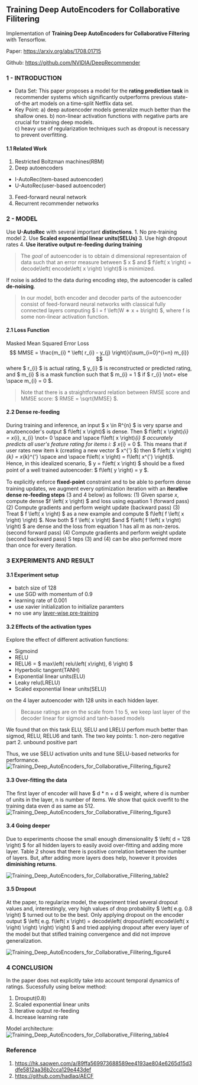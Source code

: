 ## Training Deep AutoEncoders for Collaborative Filitering

Implementation of **Training Deep AutoEncoders for Collaborative Filtering** with Tensorflow.

Paper: https://arxiv.org/abs/1708.01715

Github: https://github.com/NVIDIA/DeepRecommender

### 1 - INTRODUCTION
* Data Set: 
   This paper proposes a model for the **rating prediction task** in recommender systems which significantly outperforms previous state-of-the art models on a time-split Netflix data set.
* Key Point:
   a) deep autoencoder models generalize much better than the shallow ones.
   	b) non-linear activation functions with negative parts are crucial for training deep models.	
   	c) heavy use of regularization techniques such as dropout is necessary to prevent overfitting.

#### 1.1 Related Work
1. Restricted Boltzman machines(RBM) 
2. Deep autoencoders
  * I-AutoRec(item-based autoencoder)
  * U-AutoRec(user-based autoencoder)
3. Feed-forward neural network
4. Recurrent recommender networks

### 2 - MODEL
Use **U-AutoRec** with several important **distinctions**.
	1. No pre-training model
	2. Use **Scaled exponential linear units(SELUs)**
	3. Use high dropout rates
	4. **Use iterative output re-feeding during training**

> The *goal* of autoencoder is to obtain d dimensional representaion of data such that an error measure between $ x $ and $ f\left( x \right) = decode\left( encode\left( x \right) \right)$ is minimized.

If noise is added to the data during encoding step, the autoencoder is called **de-noising**.

> In our model, both encoder and decoder parts of the autoencoder consist of feed-forward neural networks with classical fully connected layers computing $ l = f \left(W ∗ x + b\right) $, where f is some non-linear activation function.

#### 2.1 Loss Function
Masked Mean Squared Error Loss
$$
MMSE = \frac{m_{i} * \left( r_{i} - y_{j} \right)}{\sum_{i=0}^{i=n} m_{i}}
$$
where $ r_{i} $ is actual rating, $ y_{i} $ is reconstructed or predicted rating, and $ m_{i} $ is a mask function such that $ m_{i} = 1 $ if $ r_{i} \not= else  \space m_{i} = 0 $.

> Note that there is a straightforward relation between RMSE score and MMSE score: $ RMSE = \sqrt{MMSE} $.

#### 2.2 Dense re-feeding
During training and inference, an input $ x \in R^{n} $ is very sparse and anutoencoder's output $ f\left( x \right)$ is dense. Then $ f\left( x \right)_{i} = x_{i}, x_{i} \not= 0 \space and \space f\left( x \right)_{i} $ accurately predicts all user's *feature* rating for items i: $ x_{i} = 0 $. This means that if user rates new item k (creating a new vector $ x^{'} $) then $ f\left( x \right)_{k} = x_{k}^{'}  \space and \space f\left( x \right) = f\left( x^{'} \right)$. Hence, in this idealized scenario, $ y = f\left( x \right) $  should be a ﬁxed point of a well trained autoencoder: $ f\left( y \right) = y $.

To explicitly enforce **ﬁxed-point** constraint and to be able to perform dense training updates, we augment every optimization iteration with an **iterative dense re-feeding steps** (3 and 4 below) as follows:
	(1) Given sparse $x$, compute dense $f \left( x \right) $ and loss using equation 1 (forward pass)
	(2) Compute gradients and perform weight update (backward pass)
	(3) Treat $ f \left( x \right)  $ as a new example and compute $ f\left( f \left( x \right) \right) $. Now both $ f \left( x \right)  $and $ f\left( f \left( x \right) \right) $ are dense and the loss from equation 1 has all m as non-zeros. (second forward pass)
	(4) Compute gradients and perform weight update (second backward pass) S
teps (3) and (4) can be also performed more than once for every iteration.

### 3 EXPERIMENTS AND RESULT
#### 3.1 Experiment setup
* batch size of 128
* use SGD with momentum of 0.9
* learning rate of 0.001
* use xavier initialization to initialize paramters
* no use any [layer-wise pre-training](https://blog.csdn.net/JNingWei/article/details/78836823)

#### 3.2 Effects of the activation types
Explore the effect of different activation functions:
* Sigmoind
* RELU
* RELU6 = $ max\left( relu\left( x\right), 6 \right) $ 
* Hyperbolic tangent(TANH)
* Exponential linear units(ELU)
* Leaky relu(LRELU)
* Scaled exponential linear units(SELU)

on the 4 layer autoencoder with 128 units in each hidden layer.

> Because ratings are on the scale from 1 to 5, we keep last layer of the decoder linear for sigmoid and tanh-based models

We found that on this task ELU, SELU and LRELU perfom much better than sigmod, RELU, RELU6 and tanh.
The two key points:
	1. non-zero negative part
	2. unbound positive part

Thus, we use SELU activation units and tune SELU-based networks for performance.
![Training_Deep_AutoEncoders_for_Collaborative_Filitering_figure2](img/Training_Deep_AutoEncoders_for_Collaborative_Filitering_figure2.png)

#### 3.3 Over-fitting the data
The first layer of encoder will have $ d * n + d $ weight, where d is number of units in the layer, n is  number of items. We show that quick overfit to the training data even d as same as 512.
![Training_Deep_AutoEncoders_for_Collaborative_Filitering_figure3](img/Training_Deep_AutoEncoders_for_Collaborative_Filitering_figure3.png)

#### 3.4 Going deeper
Due to experiments choose the small enough dimensionality $ \left( d = 128 \right) $ for all hidden layers to easily avoid over-fitting and adding more layer. Table 2 shows that there is positive correlation between the number of layers. But, after adding more layers does help, however it provides **diminishing returns**.

![Training_Deep_AutoEncoders_for_Collaborative_Filitering_table2](img/Training_Deep_AutoEncoders_for_Collaborative_Filitering_table2.png)

#### 3.5 Dropout
At the paper, to regularize model, the experiment tried several dropout values and, interestingly, very high values of drop probability $ \left( e.g. 0.8 \right) $ turned out to be the best. Only applying dropout on the encoder output $ \left( e.g. f\left( x \right) = decode\left( dropout\left( encode\left( x \right) \right) \right) \right) $ and tried applying dropout after every layer of the model but that stiﬂed training convergence and did not improve generalization.

![Training_Deep_AutoEncoders_for_Collaborative_Filitering_figure4](img/Training_Deep_AutoEncoders_for_Collaborative_Filitering_figure4.png)

### 4 CONCLUSION
In the paper does not explicitly take into account temporal dynamics of ratings.
Sucessfully using below method:
1. Drouput(0.8)
2. Scaled exponential linear units
3. Iterative output re-feeding
4. Increase learning rate

Model architecture:
![Training_Deep_AutoEncoders_for_Collaborative_Filitering_table4](img/Training_Deep_AutoEncoders_for_Collaborative_Filitering_table4.png)

### Reference
1. https://hk.saowen.com/a/89ffa569973688589ee4193ae804e6265d15d3dfe5812aa36b2cca129e443def
2. https://github.com/hadlaq/AECF